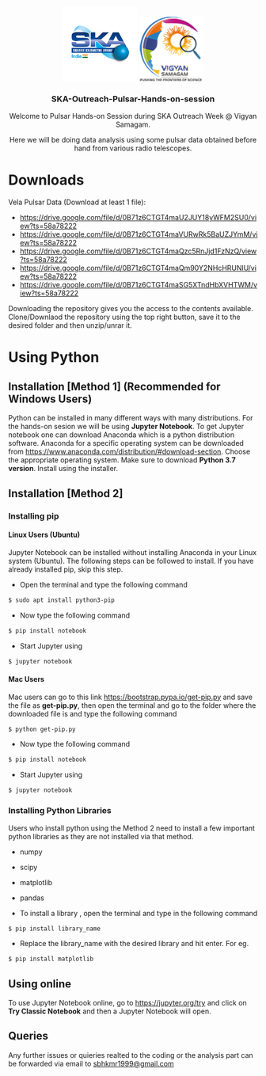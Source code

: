 

<!--

*** 
*** 
*** 
-->
<!-- Intro -->
<br />
<p align="center">
  <img src="images/logo.png" alt="Logo" width="150" height="150">   
  
  <img src="images/vs.png" alt="Logo" width="130" height="130">
  <h3 align="center">SKA-Outreach-Pulsar-Hands-on-session</h3>
  <p align="center">
    Welcome to Pulsar Hands-on Session during SKA Outreach Week @ Vigyan Samagam.
  <p align="center">
    Here we will be doing data analysis using some pulsar data obtained before hand from various radio telescopes.
  </p>
</p>






# Downloads
Vela Pulsar Data (Download at least 1 file):
* https://drive.google.com/file/d/0B71z6CTGT4maU2JUY18yWFM2SU0/view?ts=58a78222
* https://drive.google.com/file/d/0B71z6CTGT4maVURwRk5BaUZJYmM/view?ts=58a78222
* https://drive.google.com/file/d/0B71z6CTGT4maQzc5RnJjd1FzNzQ/view?ts=58a78222
* https://drive.google.com/file/d/0B71z6CTGT4maQm90Y2NHcHRUNlU/view?ts=58a78222
* https://drive.google.com/file/d/0B71z6CTGT4maSG5XTndHbXVHTWM/view?ts=58a78222


Downloading the repository gives you the access to the contents available. Clone/Downlaod the repository using the top right button, save it to the desired folder and then unzip/unrar it.

# Using Python

## Installation [Method 1] (Recommended for Windows Users)

Python can be installed in many different ways with many distributions. For the hands-on sesion we will be using **Jupyter Notebook**. To get Jupyter notebook one can download Anaconda which is a python distribution software.
Anaconda for a specific operating system can be downloaded from https://www.anaconda.com/distribution/#download-section. Choose the appropriate operating system. Make sure to download **Python 3.7 version**.
Install using the installer.


## Installation [Method 2]

### Installing pip

#### Linux Users (Ubuntu)

Jupyter Notebook can be installed without installing Anaconda in your Linux system (Ubuntu). The following steps can be followed to install. If you have already installed pip, skip this step.

* Open the terminal and type the following command
```sh
$ sudo apt install python3-pip
```
* Now type the following command
```bash
$ pip install notebook
```
* Start Jupyter using
```bash
$ jupyter notebook
```
#### Mac Users

Mac users can go to this link https://bootstrap.pypa.io/get-pip.py and save the file as **get-pip.py**, then open the terminal and go to the folder where the downloaded file is and type the following command

```bash
$ python get-pip.py
````
* Now type the following command
```bash
$ pip install notebook
```
* Start Jupyter using
```bash
$ jupyter notebook
```
### Installing Python Libraries

Users who install python using the Method 2 need to install a few important python libraries as they are not installed via that method.
* numpy
* scipy
* matplotlib 
* pandas

* To install a library , open the terminal and type in the following command

```bash
$ pip install library_name
```
* Replace the library_name with the desired library and hit enter. For eg.

```bash
$ pip install matplotlib
```

## Using online

To use Jupyter Notebook online, go to https://jupyter.org/try and click on **Try Classic Notebook** and then a Jupyter Notebook will open.


## Queries
Any further issues or quieries realted to the coding or the analysis part can be forwarded via email to sbhkmr1999@gmail.com
